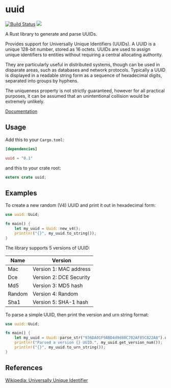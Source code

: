 uuid
====

[![Build Status](https://travis-ci.org/rust-lang-nursery/uuid.svg?branch=master)](https://travis-ci.org/rust-lang-nursery/uuid)
[![](http://meritbadge.herokuapp.com/uuid)](https://crates.io/crates/uuid)

A Rust library to generate and parse UUIDs.

Provides support for Universally Unique Identifiers (UUIDs). A UUID is a unique
128-bit number, stored as 16 octets. UUIDs are used to assign unique identifiers
to entities without requiring a central allocating authority.

They are particularly useful in distributed systems, though can be used in
disparate areas, such as databases and network protocols. Typically a UUID is
displayed in a readable string form as a sequence of hexadecimal digits,
separated into groups by hyphens.

The uniqueness property is not strictly guaranteed, however for all practical
purposes, it can be assumed that an unintentional collision would be extremely
unlikely.

[Documentation](https://doc.rust-lang.org/uuid)

## Usage

Add this to your `Cargo.toml`:

```toml
[dependencies]

uuid = "0.1"
```

and this to your crate root:

```rust
extern crate uuid;
```

## Examples

To create a new random (V4) UUID and print it out in hexadecimal form:

```rust
use uuid::Uuid;

fn main() {
    let my_uuid = Uuid::new_v4();
    println!("{}", my_uuid.to_string());
}
```

The library supports 5 versions of UUID:

Name     | Version
---------|----------
Mac      | Version 1: MAC address
Dce      | Version 2: DCE Security
Md5      | Version 3: MD5 hash
Random   | Version 4: Random
Sha1     | Version 5: SHA-1 hash

To parse a simple UUID, then print the version and urn string format:

```rust
use uuid::Uuid;

fn main() {
    let my_uuid = Uuid::parse_str("936DA01F9ABD4d9d80C702AF85C822A8").unwrap();
    println!("Parsed a version {} UUID.", my_uuid.get_version_num());
    println!("{}", my_uuid.to_urn_string());
}
```

## References

[Wikipedia: Universally Unique Identifier](https://en.wikipedia.org/wiki/Universally_unique_identifier)
